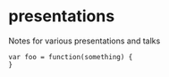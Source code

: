 presentations
=============

Notes for various presentations and talks

```javascript+readonly
var foo = function(something) {
}
```
